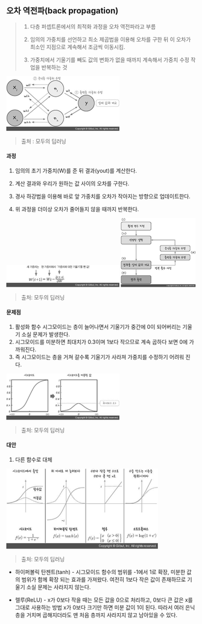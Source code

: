 ## 오차 역전파(back propagation)

>1. 다층 퍼셉트론에서의 최적화 과정을 오차 역전파라고 부름
>
>2. 임의의 가중치를 선언하고 최소 제곱법을 이용해 오차를 구한 뒤 이 오차가 최소인 지점으로 계속해서 조금씩 이동시킴.
>
>3. 가중치에서 기울기를 빼도 값의 변화가 없을 때까지 계속해서 가중치 수정 작업을 반복하는 것

<img src="./images/backpropagation_3.jpg" alt="backpropagation_3" style="zoom: 50%;" />

> 출처 : 모두의 딥러닝



#### 과정

1.  임의의 초기 가중치(W)를 준 뒤 결과(yout)를 계산한다.

2.  계산 결과와 우리가 원하는 값 사이의 오차를 구한다.

3.  경사 하강법을 이용해 바로 앞 가중치를 오차가 작아지는 방향으로 업데이트한다.
4.  위 과정을 더이상 오차가 줄어들지 않을 때까지 반복한다.

<img src="./images/backpropagation_1.jpg" alt="backpropagation_1" style="zoom:50%;" />
<img src="./images/backpropagation_2.jpg" alt="backpropagation_2" style="zoom:33%;" />

> 출처: 모두의 딥러닝



#### 문제점

1. 활성화 함수 시그모이드는 층이 늘어나면서 기울기가 중간에 0이 되어버리는 기울기 소실 문제가 발생한다.
2. 시그모이드를 미분하면 최대치가 0.3이며 1보다 작으므로 계속 곱하다 보면 0에 가까워진다.
3. 즉 시그모이드는 층을 거쳐 갈수록 기울기가 사라져 가중치를 수정하기 어려워 진다.

<img src="./images/sigmoid_1.jpg" alt="sigmoid_1" style="zoom:50%;" />

> 출처: 모두의 딥러닝

#### 대안

1. 다른 함수로 대체

<img src="./images/sigmoid_2.jpg" alt="sigmoid_2" style="zoom: 67%;" />

> 출처: 모두의 딥러닝

 - 하이퍼볼릭 탄젠트(tanh) - 시그모이드 함수의 범위를 -1에서 1로 확장, 미분한 값의 범위가 함께 확장 되는 효과를 가져왔다. 여전히 1보다 작은 값이 존재하므로 기울기 소실 문제는 사라지지 않는다.


 - 렐루(ReLU) - x가 0보다 작을 때는 모든 값을 0으로 처리하고, 0보다 큰 값은 x를 그대로 사용하는 방법 x가 0보다 크기만 하면 미분 값이 1이 된다. 따라서 여러 은닉층을 거치며 곱해지더라도 맨 처음 층까지 사라지지 않고 남아있을 수 있다.